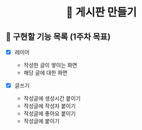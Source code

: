 <p align="middle" >  
</p>
<h1 align="middle">🎯 게시판 만들기</h1>

## 📝 구현할 기능 목록 (1주차 목표)

- [X] 레이어
    - 작성한 글이 쌓이는 화면
    - 해당 글에 대한 화면
    
- [X] 글쓰기
    - 작성글에 생성시간 붙이기
    - 작성글에 작성자 붙이기
    - 작성글에 좋아요 붙이기
    - 작성글에 붙이기
